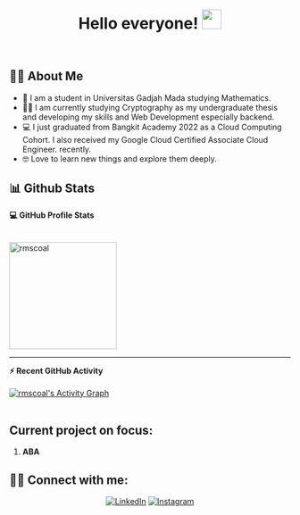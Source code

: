 <h1 align="center"> Hello everyone! <img src="https://media.giphy.com/media/hvRJCLFzcasrR4ia7z/giphy.gif" width="35"></h1>   

<br>

## :sassy_man: About Me

- :school: I am a student in Universitas Gadjah Mada studying Mathematics.
- :student: I am currently studying Cryptography as my undergraduate thesis and developing my skills and Web Development especially backend.
- :computer: I just graduated from Bangkit Academy 2022 as a Cloud Computing Cohort. I also received my Google Cloud Certified Associate Cloud Engineer. recently.
- :nerd_face: Love to learn new things and explore them deeply.

## 📊 Github Stats

  <summary><b>💻 GitHub Profile Stats</b></summary>
  <br/>
<!--   <p align="center">
   	<img alt="rmscoal's Github Stats" src="https://github-readme-stats.vercel.app/api?username=rmscoal&custom_title=RMSCoal's%20Github Stats&theme=ocean_dark&hide=contribs,prs" height="192px"/>
<br/> -->
  &nbsp;
	<br>
	  <img src="https://github-readme-stats.vercel.app/api/top-langs/?username=rmscoal&layout=compact&theme=ocean_dark" alt="rmscoal" height="192px"/>
  <br/>
  </p>

----

  <summary><b>⚡ Recent GitHub Activity</b></summary>
  <br/>
   <a href="https://github.com/rmscoal"><img alt="rmscoal's Activity Graph" src="https://activity-graph.herokuapp.com/graph?username=rmscoal&custom_title=RMSCoal's%20Contribution%20Graph&bg_color=151a28&color=92d534&line=764d9c&point=92d534&area=true&area_color=92d534&radius=4" /></a>
  <br/>

<br/>

## Current project on focus:
1. <b>ABA</b>


## 🙋‍♂️ Connect with me:

<p align="center">
  <a href="https://www.linkedin.com/in/rifky-satyana/"><img alt="LinkedIn" title="LinkedIn" src="https://img.shields.io/badge/-LinkedIn-0077B5?style=for-the-badge&logo=linkedin&logoColor=white"/></a>
  <a href="https://www.instagram.com/rms_coal/"><img alt="Instagram" title="Instagram" src="https://img.shields.io/badge/-Instagram-E1306C?style=for-the-badge&logo=instagram&logoColor=white"/></a>
</p>
